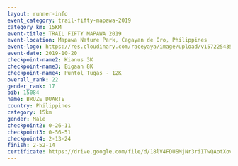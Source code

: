```yaml
---
layout: runner-info 
event_category: trail-fifty-mapawa-2019 
category_km: 15KM 
event-title: TRAIL FIFTY MAPAWA 2019  
event-location: Mapawa Nature Park, Cagayan de Oro, Philippines 
event-logo: https://res.cloudinary.com/raceyaya/image/upload/v1572254355/logo/trail-fifty-mapawa_fizjmb.jpg 
event-date: 2019-10-20 
checkpoint-name2: Kianus 3K 
checkpoint-name3: Bigaan 8K 
checkpoint-name4: Puntol Tugas - 12K 
overall_rank: 22
gender_rank: 17
bib: 15084
name: BRUZE DUARTE
country: Philippines
category: 15km
gender: Male
checkpoint2: 0-26-11
checkpoint3: 0-56-51
checkpoint4: 2-13-24
finish: 2-52-14
certificate: https://drive.google.com/file/d/18lV4FDUSMjNr3riITwQAotXovzzkmpy4/view?usp=sharing
---
```

